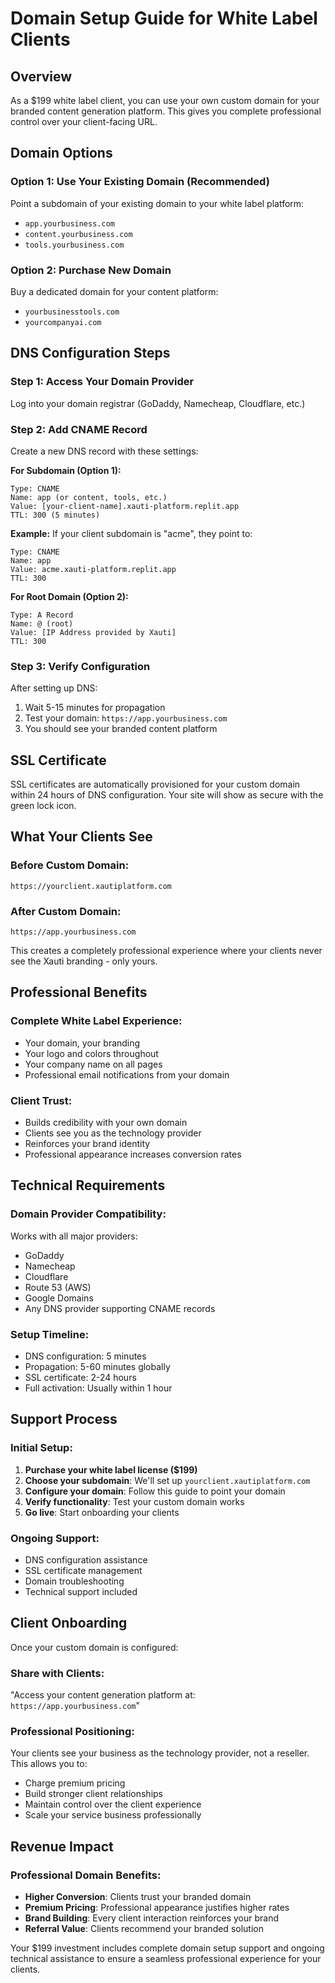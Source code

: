 # Domain Setup Guide for White Label Clients

## Overview
As a $199 white label client, you can use your own custom domain for your branded content generation platform. This gives you complete professional control over your client-facing URL.

## Domain Options

### Option 1: Use Your Existing Domain (Recommended)
Point a subdomain of your existing domain to your white label platform:
- `app.yourbusiness.com`
- `content.yourbusiness.com` 
- `tools.yourbusiness.com`

### Option 2: Purchase New Domain
Buy a dedicated domain for your content platform:
- `yourbusinesstools.com`
- `yourcompanyai.com`

## DNS Configuration Steps

### Step 1: Access Your Domain Provider
Log into your domain registrar (GoDaddy, Namecheap, Cloudflare, etc.)

### Step 2: Add CNAME Record
Create a new DNS record with these settings:

**For Subdomain (Option 1):**
```
Type: CNAME
Name: app (or content, tools, etc.)
Value: [your-client-name].xauti-platform.replit.app
TTL: 300 (5 minutes)
```

**Example:**
If your client subdomain is "acme", they point to:
```
Type: CNAME
Name: app
Value: acme.xauti-platform.replit.app
TTL: 300
```

**For Root Domain (Option 2):**
```
Type: A Record
Name: @ (root)
Value: [IP Address provided by Xauti]
TTL: 300
```

### Step 3: Verify Configuration
After setting up DNS:
1. Wait 5-15 minutes for propagation
2. Test your domain: `https://app.yourbusiness.com`
3. You should see your branded content platform

## SSL Certificate
SSL certificates are automatically provisioned for your custom domain within 24 hours of DNS configuration. Your site will show as secure with the green lock icon.

## What Your Clients See

### Before Custom Domain:
`https://yourclient.xautiplatform.com`

### After Custom Domain:
`https://app.yourbusiness.com`

This creates a completely professional experience where your clients never see the Xauti branding - only yours.

## Professional Benefits

### Complete White Label Experience:
- Your domain, your branding
- Your logo and colors throughout
- Your company name on all pages
- Professional email notifications from your domain

### Client Trust:
- Builds credibility with your own domain
- Clients see you as the technology provider
- Reinforces your brand identity
- Professional appearance increases conversion rates

## Technical Requirements

### Domain Provider Compatibility:
Works with all major providers:
- GoDaddy
- Namecheap  
- Cloudflare
- Route 53 (AWS)
- Google Domains
- Any DNS provider supporting CNAME records

### Setup Timeline:
- DNS configuration: 5 minutes
- Propagation: 5-60 minutes globally
- SSL certificate: 2-24 hours
- Full activation: Usually within 1 hour

## Support Process

### Initial Setup:
1. **Purchase your white label license ($199)**
2. **Choose your subdomain**: We'll set up `yourclient.xautiplatform.com`
3. **Configure your domain**: Follow this guide to point your domain
4. **Verify functionality**: Test your custom domain works
5. **Go live**: Start onboarding your clients

### Ongoing Support:
- DNS configuration assistance
- SSL certificate management
- Domain troubleshooting
- Technical support included

## Client Onboarding

Once your custom domain is configured:

### Share with Clients:
"Access your content generation platform at: `https://app.yourbusiness.com`"

### Professional Positioning:
Your clients see your business as the technology provider, not a reseller. This allows you to:
- Charge premium pricing
- Build stronger client relationships  
- Maintain control over the client experience
- Scale your service business professionally

## Revenue Impact

### Professional Domain Benefits:
- **Higher Conversion**: Clients trust your branded domain
- **Premium Pricing**: Professional appearance justifies higher rates
- **Brand Building**: Every client interaction reinforces your brand
- **Referral Value**: Clients recommend your branded solution

Your $199 investment includes complete domain setup support and ongoing technical assistance to ensure a seamless professional experience for your clients.